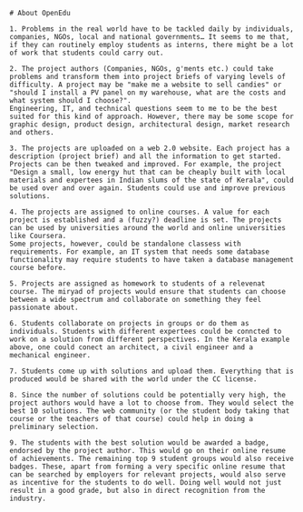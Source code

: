 	# About OpenEdu
	
	1. Problems in the real world have to be tackled daily by individuals, companies, NGOs, local and national governments… It seems to me that, if they can routinely employ students as interns, there might be a lot of work that students could carry out.
	
	2. The project authors (Companies, NGOs, g'ments etc.) could take problems and transform them into project briefs of varying levels of difficulty. A project may be "make me a website to sell candies" or "should I install a PV panel on my warehouse, what are the costs and what system should I choose?". 
	Engineering, IT, and technical questions seem to me to be the best suited for this kind of approach. However, there may be some scope for graphic design, product design, architectural design, market research and others. 
	
	3. The projects are uploaded on a web 2.0 website. Each project has a description (project brief) and all the information to get started.
	Projects can be then tweaked and improved. For example, the project "Design a small, low energy hut that can be cheaply built with local materials and expertees in Indian slums of the state of Kerala", could be used over and over again. Students could use and improve previous solutions.
	
	4. The projects are assigned to online courses. A value for each project is established and a (fuzzy?) deadline is set. The projects can be used by universities around the world and online universities like Coursera.
	Some projects, however, could be standalone classess with requirements. For example, an IT system that needs some database functionality may require students to have taken a database management course before.
	
	5. Projects are assigned as homework to students of a relevenat course. The miryad of projects would ensure that students can choose between a wide spectrum and collaborate on something they feel passionate about.
	
	6. Students collaborate on projects in groups or do them as individuals. Students with different expertees could be conncted to work on a solution from different perspectives. In the Kerala example above, one could conect an architect, a civil engineer and a mechanical engineer.
	
	7. Students come up with solutions and upload them. Everything that is produced would be shared with the world under the CC license.
	
	8. Since the number of solutions could be potentially very high, the project authors would have a lot to choose from. They would select the best 10 solutions. The web community (or the student body taking that course or the teachers of that course) could help in doing a preliminary selection.
	
	9. The students with the best solution would be awarded a badge, endorsed by the project author. This would go on their online resume of achievements. The remaining top 9 student groups would also receive badges. These, apart from forming a very specific online resume that can be searched by employers for relevant projects, would also serve as incentive for the students to do well. Doing well would not just result in a good grade, but also in direct recognition from the industry. 